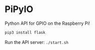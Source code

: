 # PiPyIO

Python API for GPIO on the Raspberry Pi!

```bash
pip3 install flask
```

Run the API server: `./start.sh`
